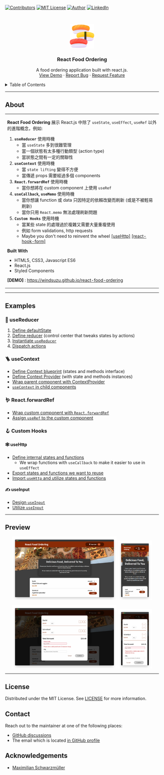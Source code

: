 <!--
*** Thanks for checking out the react-food-ordering. If you have a suggestion
*** that would make this better, please fork the repo and create a pull request
*** or simply open an issue with the tag "enhancement".
*** Thanks again! Now go create something AMAZING! :D
***
*** To avoid retyping too much info. Do a search and replace for the following:
*** github_username (that is "windsuzu"), repo_name (that is "react-food-ordering"), project_title, project_description
-->

<!-- [![Issues][issues-shield]][issues-url] -->
<!-- [![PR Welcome][pr-welcome-shield]](#contributing) -->
[![Contributors][contributors-shield]][contributors-url]
[![MIT License][license-shield]][license-url]
[![Author][author-shield]][author-url]
[![LinkedIn][linkedin-shield]][linkedin-url]


<!-- PROJECT LOGO -->
<br />
<p align="center">
  <a href="https://windsuzu.github.io/react-food-ordering">
    <img src="public/logo.png" alt="Food icons created by Freepik - Flaticon" width="80" height="80">
  </a>

  <h3 align="center">React Food Ordering</h3>

  <p align="center">
    A food ordering application built with react.js. 
    <br />
    <a href="https://windsuzu.github.io/react-food-ordering">View Demo</a>
    ·
    <a href="https://github.com/windsuzu/react-food-ordering/issues">Report Bug</a>
    ·
    <a href="https://github.com/windsuzu/react-food-ordering/issues">Request Feature</a>
  </p>
</p>


<details>
<summary>Table of Contents</summary>

* [About](#about)
* [Getting Started](#getting-started)
  * [Installation](#installation)
* [Usage](#usage)
* [Roadmap](#roadmap)
* [Contributing](#contributing)
* [License](#license)
* [Contact](#contact)
* [Acknowledgements](#acknowledgements)

</details>

---

<!-- ABOUT THE PROJECT -->
## About

<table>
<tr>
<td>

**React Food Ordering** 展示 React.js 中除了 `useState`, `useEffect`, `useRef` 以外的進階概念，例如:

1. **`useReducer`** 使用時機
   * 當 `useState` 多到很難管理
   * 當一個狀態有太多種行動類型 (action type) 
   * 當狀態之間有一定的關聯性
2. **`useContext`** 使用時機
   * 當 `state lifting` 變得不方便
   * 當傳遞 props 需要經過多個 components
3. **`React.forwardRef`** 使用時機
   * 當你想將在 custom component 上使用 `useRef`
4. **`useCallback`, `useMemo`** 使用時機
   * 當你想讓 function 或 data 只因特定的依賴改變而刷新 (或是不被輕易刷新)
   * 當你只用 `React.memo` 無法處理刷新問題
5. **`Custom Hooks`** 使用時機
   * 當某些 state 的處理過於複雜又需要大量重複使用
   * 例如 form validations, http requests
   * Maybe you don't need to reinvent the wheel [[useHttp]](https://github.com/ava/use-http) [[react-hook-form]](https://github.com/react-hook-form/react-hook-form)

**Built With**

* HTML5, CSS3, Javascript ES6
* React.js
* Styled Components

**[DEMO]** : https://windsuzu.github.io/react-food-ordering

</td>
</tr>
</table>

---

## Examples

### 🥪 useReducer

1. [Define defaultState](https://github.com/windsuzu/react-food-ordering/blob/main/src/hooks/use-input.js#L3-L6)
2. [Define reducer](https://github.com/windsuzu/react-food-ordering/blob/main/src/hooks/use-input.js#L8-L19) (control center that tweaks states by actions)
3. [Instantiate `useReducer`](https://github.com/windsuzu/react-food-ordering/blob/main/src/hooks/use-input.js#L22)
4. [Dispatch actions](https://github.com/windsuzu/react-food-ordering/blob/main/src/hooks/use-input.js#L27-L32)

### 🪜 useContext

* [Define Context blueprint](https://github.com/windsuzu/react-food-ordering/blob/main/src/store/cart-context.js#L3-L9) (states and methods interface)
* [Define Context Provider](https://github.com/windsuzu/react-food-ordering/blob/main/src/store/CartProvider.js#L76-L96) (with state and methods instances)
* [Wrap parent component with ContextProvider](https://github.com/windsuzu/react-food-ordering/blob/main/src/App.js#L12-L20)
* [`useContext` in child components](https://github.com/windsuzu/react-food-ordering/blob/main/src/components/layout/HeaderCartButton.js#L73-L81)

### 🪱 React.forwardRef

* [Wrap custom component with `React.forwardRef`](https://github.com/windsuzu/react-food-ordering/blob/main/src/components/ui/Input.js#L30-L37)
* [Assign `useRef` to the custom component](https://github.com/windsuzu/react-food-ordering/blob/main/src/components/meal/meal-item/MealItemForm.js#L46-L47)

### 🪝 Custom Hooks

#### 🕸️ useHttp

* [Define internal states and functions](https://github.com/windsuzu/react-food-ordering/blob/main/src/hooks/use-http.js#L4-L25)
  * We wrap functions with `useCallback` to make it easier to use in `useEffect`
* [Export states and functions we want to reuse](https://github.com/windsuzu/react-food-ordering/blob/main/src/hooks/use-http.js#L27-L31)
* [Import `useHttp` and utilize states and functions](https://github.com/windsuzu/react-food-ordering/blob/main/src/components/meal/AvailableMeals.js#L48-L86)

#### ✍️ useInput

* [Design `useInput`](https://github.com/windsuzu/react-food-ordering/blob/main/src/hooks/use-input.js#L21-L42)
* [Utilize `useInput`](https://github.com/windsuzu/react-food-ordering/blob/main/src/components/cart/Checkout.js#L61-L95)

---

## Preview

<p align="center">
  <img src="images/web-screenshot/1.png" width=68%>
  <img src="images/phone-screenshot/1.png" width=22%>
</p>
<p align="center">
  <img src="images/web-screenshot/2.png" width=68%>
  <img src="images/phone-screenshot/2.png" width=22%>
</p>

---

## License

Distributed under the MIT License. See [LICENSE](https://github.com/windsuzu/react-food-ordering/blob/main/LICENSE) for more information.

## Contact

Reach out to the maintainer at one of the following places:

* [GitHub discussions](https://github.com/windsuzu/react-food-ordering/discussions)
* The email which is located [in GitHub profile](https://github.com/windsuzu)


## Acknowledgements

* [Maximilian Schwarzmüller](https://www.udemy.com/user/maximilian-schwarzmuller/)

[contributors-shield]: https://img.shields.io/github/contributors/windsuzu/react-food-ordering.svg?style=for-the-badge
[contributors-url]: https://github.com/windsuzu/react-food-ordering/graphs/contributors
[issues-shield]: https://img.shields.io/github/issues/windsuzu/react-food-ordering.svg?style=for-the-badge
[issues-url]: https://github.com/windsuzu/react-food-ordering/issues
[license-shield]: https://img.shields.io/github/license/windsuzu/react-food-ordering.svg?style=for-the-badge&label=license
[license-url]: https://github.com/windsuzu/react-food-ordering/blob/main/LICENSE
[linkedin-shield]: https://img.shields.io/badge/-LinkedIn-black.svg?style=for-the-badge&logo=linkedin&colorB=555
[linkedin-url]: https://linkedin.com/in/windsuzu
[pr-welcome-shield]: https://shields.io/badge/PRs-Welcome-ff69b4?style=for-the-badge
[author-shield]: https://shields.io/badge/Made_with_%E2%9D%A4_by-windsuzu-F4A92F?style=for-the-badge
[author-url]: https://github.com/windsuzu
